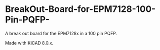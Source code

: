 # BreakOut-Board-for-EPM7128-100-Pin-PQFP-
A break out board for the EPM7128x in a 100 pin PQFP.

Made with KiCAD 8.0.x.
